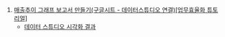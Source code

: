 1. [매출추이 그래프 보고서 만들기(구글시트 - 데이터스튜디오 연결)[업무효율화 튜토리얼]](https://www.youtube.com/watch?v=GfUb2TiJqag&ab_channel=%EC%98%A4%ED%86%A0%EC%8B%9C%ED%8A%B8-%EA%B5%AC%EA%B8%80%EC%8B%9C%ED%8A%B8%EB%A1%9C%ED%9A%A8%EC%9C%A8%EC%A0%81%EC%9C%BC%EB%A1%9C%EC%9D%BC%ED%95%98%EB%8A%94%EB%B2%95)
    - [데이터 스튜디오 시각화 결과](https://datastudio.google.com/reporting/9c7f2aee-ca1a-4134-994d-aaf8d68c14e2)